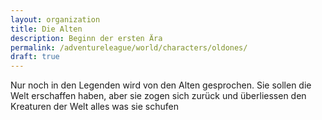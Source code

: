 ```yaml
---
layout: organization
title: Die Alten
description: Beginn der ersten Ära
permalink: /adventureleague/world/characters/oldones/
draft: true
---
```


Nur noch in den Legenden wird von den Alten gesprochen. Sie sollen die Welt erschaffen haben, aber sie zogen sich zurück und überliessen den Kreaturen der Welt alles was sie schufen

